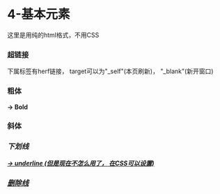 # 4-基本元素

这里是用纯的html格式，不用CSS

### 超链接

<a /> 下属标签有herf链接， target可以为"_self"(本页刷新)， "_blank"(新开窗口)

### 粗体

<b /> -> Bold

### 斜体

<em />

### 下划线

<u /> -> underline (但是现在不怎么用了， 在CSS可以设置)

### 删除线

<s /> 

